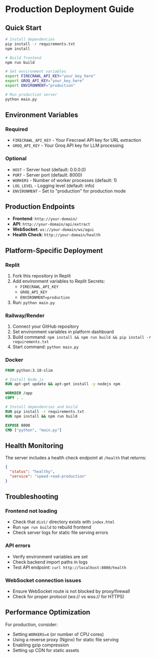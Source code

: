 # Production Deployment Guide

## Quick Start

```bash
# Install dependencies
pip install -r requirements.txt
npm install

# Build frontend
npm run build

# Set environment variables
export FIRECRAWL_API_KEY="your_key_here"
export GROQ_API_KEY="your_key_here"
export ENVIRONMENT="production"

# Run production server
python main.py
```

## Environment Variables

### Required
- `FIRECRAWL_API_KEY` - Your Firecrawl API key for URL extraction
- `GROQ_API_KEY` - Your Groq API key for LLM processing

### Optional
- `HOST` - Server host (default: 0.0.0.0)
- `PORT` - Server port (default: 8000)
- `WORKERS` - Number of worker processes (default: 1)
- `LOG_LEVEL` - Logging level (default: info)
- `ENVIRONMENT` - Set to "production" for production mode

## Production Endpoints

- **Frontend**: `http://your-domain/`
- **API**: `http://your-domain/api/extract`
- **WebSocket**: `ws://your-domain/ws/agui`
- **Health Check**: `http://your-domain/health`

## Platform-Specific Deployment

### Replit
1. Fork this repository in Replit
2. Add environment variables to Replit Secrets:
   - `FIRECRAWL_API_KEY`
   - `GROQ_API_KEY`
   - `ENVIRONMENT=production`
3. Run: `python main.py`

### Railway/Render
1. Connect your GitHub repository
2. Set environment variables in platform dashboard
3. Build command: `npm install && npm run build && pip install -r requirements.txt`
4. Start command: `python main.py`

### Docker
```dockerfile
FROM python:3.10-slim

# Install Node.js
RUN apt-get update && apt-get install -y nodejs npm

WORKDIR /app
COPY . .

# Install dependencies and build
RUN pip install -r requirements.txt
RUN npm install && npm run build

EXPOSE 8000
CMD ["python", "main.py"]
```

## Health Monitoring

The server includes a health check endpoint at `/health` that returns:
```json
{
  "status": "healthy",
  "service": "speed-read-production"
}
```

## Troubleshooting

### Frontend not loading
- Check that `dist/` directory exists with `index.html`
- Run `npm run build` to rebuild frontend
- Check server logs for static file serving errors

### API errors
- Verify environment variables are set
- Check backend import paths in logs
- Test API endpoint: `curl http://localhost:8000/health`

### WebSocket connection issues
- Ensure WebSocket route is not blocked by proxy/firewall
- Check for proper protocol (ws:// vs wss:// for HTTPS)

## Performance Optimization

For production, consider:
- Setting `WORKERS=4` (or number of CPU cores)
- Using a reverse proxy (Nginx) for static file serving
- Enabling gzip compression
- Setting up CDN for static assets